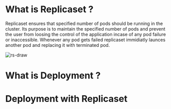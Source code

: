 # What is Replicaset ?

Replicaset ensures that specified number of pods should be running in the cluster. Its purpose is to maintain the specified number of pods and prevent the user from loosing the control of the application incase of any pod failure or inaccessible. Whenever any pod gets failed replicaset immidiatly launces another pod and replacing it with terminated pod.

<p align="center">
    
![rs-draw](https://user-images.githubusercontent.com/69069614/196503195-a399f043-b3f4-49ad-b2a9-acaf14b9fa03.png)    
</p>



# What is Deployment ?



# Deployment with Replicaset




